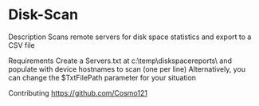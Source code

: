 # Disk-Scan

Description
Scans remote servers for disk space statistics and export to a CSV file

Requirements
Create a Servers.txt at c:\temp\diskspacereports\ and populate with device hostnames to scan (one per line)
Alternatively, you can change the $TxtFilePath parameter for your situation

Contributing
https://github.com/Cosmo121
